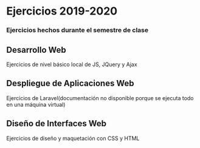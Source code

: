 # Ejercicios 2019-2020
### Ejercicios hechos durante el semestre de clase
##  Desarrollo Web
Ejercicios de nivel básico local de JS, JQuery y Ajax
##  Despliegue de Aplicaciones Web
Ejercicios de Laravel(documentación no disponible porque se ejecuta todo en una máquina virtual)
##  Diseño de Interfaces Web
Ejercicios de diseño y maquetación con CSS y HTML